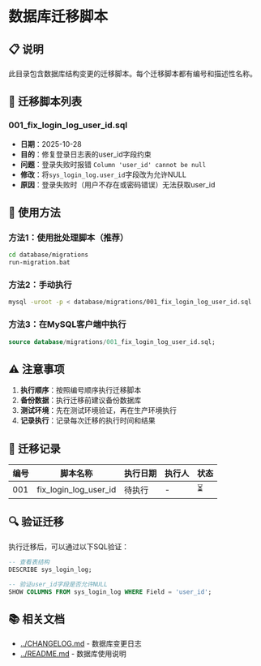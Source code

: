 # 数据库迁移脚本

## 📋 说明

此目录包含数据库结构变更的迁移脚本。每个迁移脚本都有编号和描述性名称。

## 📁 迁移脚本列表

### 001_fix_login_log_user_id.sql
- **日期**：2025-10-28
- **目的**：修复登录日志表的user_id字段约束
- **问题**：登录失败时报错 `Column 'user_id' cannot be null`
- **修改**：将`sys_login_log.user_id`字段改为允许NULL
- **原因**：登录失败时（用户不存在或密码错误）无法获取user_id

## 🚀 使用方法

### 方法1：使用批处理脚本（推荐）
```bash
cd database/migrations
run-migration.bat
```

### 方法2：手动执行
```bash
mysql -uroot -p < database/migrations/001_fix_login_log_user_id.sql
```

### 方法3：在MySQL客户端中执行
```sql
source database/migrations/001_fix_login_log_user_id.sql;
```

## ⚠️ 注意事项

1. **执行顺序**：按照编号顺序执行迁移脚本
2. **备份数据**：执行迁移前建议备份数据库
3. **测试环境**：先在测试环境验证，再在生产环境执行
4. **记录执行**：记录每次迁移的执行时间和结果

## 📝 迁移记录

| 编号 | 脚本名称 | 执行日期 | 执行人 | 状态 |
|------|---------|---------|--------|------|
| 001 | fix_login_log_user_id | 待执行 | - | ⏳ |

## 🔍 验证迁移

执行迁移后，可以通过以下SQL验证：

```sql
-- 查看表结构
DESCRIBE sys_login_log;

-- 验证user_id字段是否允许NULL
SHOW COLUMNS FROM sys_login_log WHERE Field = 'user_id';
```

## 📚 相关文档

- [../CHANGELOG.md](../CHANGELOG.md) - 数据库变更日志
- [../README.md](../README.md) - 数据库使用说明
